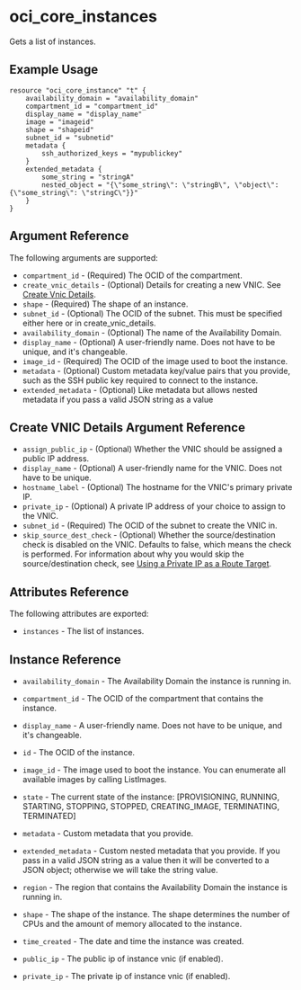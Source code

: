 
# oci\_core\_instances

Gets a list of instances.

## Example Usage

```
resource "oci_core_instance" "t" {
    availability_domain = "availability_domain"
    compartment_id = "compartment_id"
    display_name = "display_name"
    image = "imageid"
    shape = "shapeid"
    subnet_id = "subnetid"
    metadata {
        ssh_authorized_keys = "mypublickey"
    }
    extended_metadata {
        some_string = "stringA"
        nested_object = "{\"some_string\": \"stringB\", \"object\": {\"some_string\": \"stringC\"}}"
    }
}
```

## Argument Reference

The following arguments are supported:

* `compartment_id` - (Required) The OCID of the compartment.
* `create_vnic_details` - (Optional) Details for creating a new VNIC. See [Create Vnic Details](https://docs.us-phoenix-1.oraclecloud.com/api/#/en/iaas/20160918/requests/CreateVnicDetails).
* `shape` - (Required) The shape of an instance.
* `subnet_id` - (Optional) The OCID of the subnet. This must be specified either here or in create_vnic_details.
* `availability_domain` - (Optional) The name of the Availability Domain.
* `display_name` - (Optional) A user-friendly name. Does not have to be unique, and it's changeable.
* `image_id` - (Required) The OCID of the image used to boot the instance.
* `metadata` - (Optional) Custom metadata key/value pairs that you provide, such as the SSH public key required to connect to the instance.
* `extended_metadata` - (Optional) Like metadata but allows nested metadata if you pass a valid JSON string as a value

## Create VNIC Details Argument Reference

* `assign_public_ip` - (Optional) Whether the VNIC should be assigned a public IP address.
* `display_name` - (Optional) A user-friendly name for the VNIC. Does not have to be unique.
* `hostname_label` - (Optional) The hostname for the VNIC's primary private IP.
* `private_ip` - (Optional) A private IP address of your choice to assign to the VNIC.
* `subnet_id` - (Required) The OCID of the subnet to create the VNIC in.
* `skip_source_dest_check` - (Optional) Whether the source/destination check is disabled on the VNIC. Defaults to false, which means the check is performed. For information about why you would skip the source/destination check, see [Using a Private IP as a Route Target](https://docs.us-phoenix-1.oraclecloud.com/Content/Network/Tasks/managingroutetables.htm#privateip).

## Attributes Reference

The following attributes are exported:

* `instances` - The list of instances.

## Instance Reference
* `availability_domain` - The Availability Domain the instance is running in.
* `compartment_id` - The OCID of the compartment that contains the instance.
* `display_name` - A user-friendly name. Does not have to be unique, and it's changeable.
* `id` - The OCID of the instance.
* `image_id` - The image used to boot the instance. You can enumerate all available images by calling ListImages.
* `state` - The current state of the instance: [PROVISIONING, RUNNING, STARTING, STOPPING, STOPPED, CREATING_IMAGE, TERMINATING, TERMINATED]
* `metadata` - Custom metadata that you provide.
* `extended_metadata` - Custom nested metadata that you provide. If you pass in a valid JSON string as a value then it will be converted to a JSON object; otherwise we will take the string value.
* `region` - The region that contains the Availability Domain the instance is running in.
* `shape` - The shape of the instance. The shape determines the number of CPUs and the amount of memory allocated to the instance.
* `time_created` - The date and time the instance was created.

* `public_ip` - The public ip of instance vnic (if enabled).
* `private_ip` - The private ip of instance vnic (if enabled).
